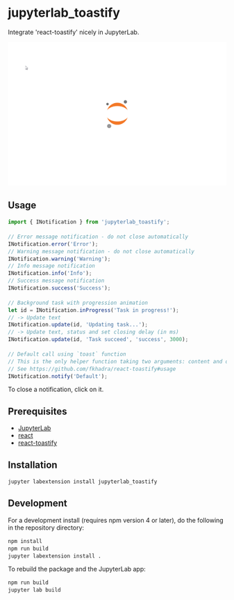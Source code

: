 # jupyterlab_toastify

Integrate 'react-toastify' nicely in JupyterLab.

![example](jupyterlab_notifications.gif)

## Usage

```javascript
import { INotification } from 'jupyterlab_toastify';

// Error message notification - do not close automatically
INotification.error('Error');
// Warning message notification - do not close automatically
INotification.warning('Warning');
// Info message notification
INotification.info('Info');
// Success message notification
INotification.success('Success');

// Background task with progression animation
let id = INotification.inProgress('Task in progress!');
// -> Update text
INotification.update(id, 'Updating task...');
// -> Update text, status and set closing delay (in ms)
INotification.update(id, 'Task succeed', 'success', 3000);

// Default call using `toast` function
// This is the only helper function taking two arguments: content and options.
// See https://github.com/fkhadra/react-toastify#usage
INotification.notify('Default');
```

To close a notification, click on it.

## Prerequisites

* [JupyterLab](https://github.com/jupyterlab/jupyterlab/)
* [react](https://reactjs.org/)
* [react-toastify](https://github.com/fkhadra/react-toastify)

## Installation

```bash
jupyter labextension install jupyterlab_toastify
```

## Development

For a development install (requires npm version 4 or later), do the following in the repository directory:

```bash
npm install
npm run build
jupyter labextension install .
```

To rebuild the package and the JupyterLab app:

```bash
npm run build
jupyter lab build
```

